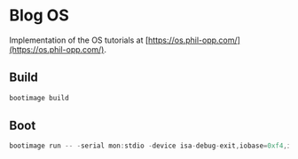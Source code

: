 # Blog OS

Implementation of the OS tutorials at [https://os.phil-opp.com/](https://os.phil-opp.com/).

## Build

```rust
bootimage build
```

## Boot

```rust
bootimage run -- -serial mon:stdio -device isa-debug-exit,iobase=0xf4,iosize=0x04 -display none
```
